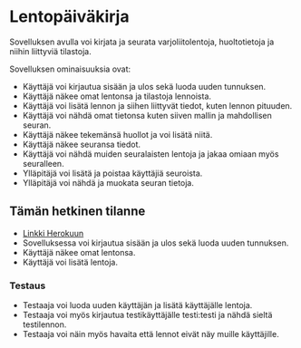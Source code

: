 # Lentopäiväkirja

Sovelluksen avulla voi kirjata ja seurata varjoliitolentoja, huoltotietoja ja niihin liittyviä tilastoja.

Sovelluksen ominaisuuksia ovat:

- Käyttäjä voi kirjautua sisään ja ulos sekä luoda uuden tunnuksen.
- Käyttäjä näkee omat lentonsa ja tilastoja lennoista.
- Käyttäjä voi lisätä lennon ja siihen liittyvät tiedot, kuten lennon pituuden.
- Käyttäjä voi nähdä omat tietonsa kuten siiven mallin ja mahdollisen seuran.
- Käyttäjä näkee tekemänsä huollot ja voi lisätä niitä.
- Käyttäjä näkee seuransa tiedot.
- Käyttäjä voi nähdä muiden seuralaisten lentoja ja jakaa omiaan myös seuralleen.
- Ylläpitäjä voi lisätä ja poistaa käyttäjiä seuroista.
- Ylläpitäjä voi nähdä ja muokata seuran tietoja.

## Tämän hetkinen tilanne

- [Linkki Herokuun](https://tsoha-varjoliito.herokuapp.com/)
- Sovelluksessa voi kirjautua sisään ja ulos sekä luoda uuden tunnuksen.
- Käyttäjä näkee omat lentonsa.
- Käyttäjä voi lisätä lentoja.

### Testaus

- Testaaja voi luoda uuden käyttäjän ja lisätä käyttäjälle lentoja.
- Testaaja voi myös kirjautua testikäyttäjälle testi:testi ja nähdä sieltä testilennon.
- Testaaja voi näin myös havaita että lennot eivät näy muille käyttäjille.
